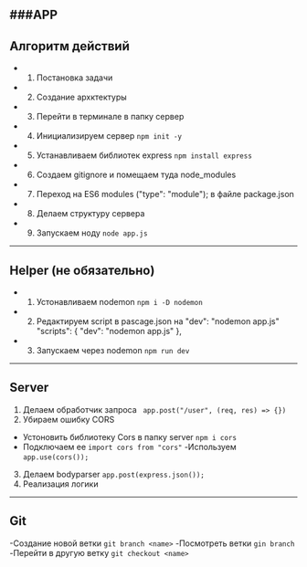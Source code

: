 ###APP
--------------------------------

## Алгоритм действий
- 1. Постановка задачи
- 2. Создание архктектуры
- 3. Перейти в терминале в папку сервер
- 4. Инициализируем сервер
```npm init -y```
- 5. Устанавливаем библиотек express
```npm install express ```
- 6. Создаем gitignore и помещаем туда node_modules
- 7. Переход на ES6 modules ("type": "module"); в файле package.json
- 8. Делаем структуру сервера
- 9. Запускаем ноду 
```node app.js ```
----------------------------------

## Helper (не обязательно)
- 1. Устонавливаем nodemon
```npm i -D nodemon ```
- 2. Редактируем script в pascage.json   на  "dev": "nodemon app.js"
 "scripts": {
    "dev": "nodemon app.js"
  },
- 3. Запускаем через nodemon
```npm run dev```


----------------------------------

## Server
1. Делаем обработчик запроса
``` app.post("/user", (req, res) => {})```
2. Убираем ошибку CORS
- Устоновить библиотеку Cors в папку server
```npm i cors ```
- Подключаем ее 
```import cors from "cors"```
-Используем
```app.use(cors()); ```
3. Делаем bodyparser
```app.post(express.json());```
4. Реализация логики


----------------------------------
## Git
-Создание новой ветки
```git branch <name>```
-Посмотреть ветки
```gin branch```
-Перейти в другую ветку
```git checkout <name>```

